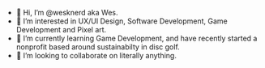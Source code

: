 - 👋 Hi, I’m @wesknerd aka Wes.
- 👀 I’m interested in UX/UI Design, Software Development, Game Development and Pixel art.
- 🌱 I’m currently learning Game Development, and have recently started a nonprofit based around sustainabilty in disc golf. 
- 💞️ I’m looking to collaborate on literally anything.

<!---
shirkx/shirkx is a ✨ special ✨ repository because its `README.md` (this file) appears on your GitHub profile.
You can click the Preview link to take a look at your changes.
--->
